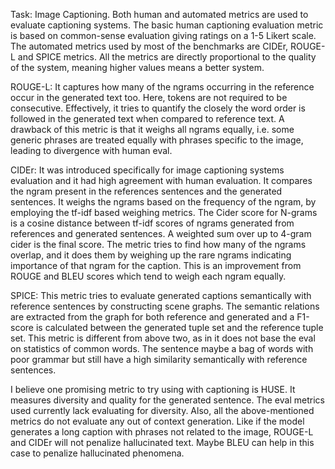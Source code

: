 Task: Image Captioning.
Both human and automated metrics are used to evaluate captioning systems. The basic human captioning evaluation metric is based on common-sense evaluation giving ratings on a 1-5 Likert scale. The automated metrics used by most of the benchmarks are CIDEr, ROUGE-L and SPICE metrics.  All the metrics are directly proportional to the quality of the system, meaning higher values means a better system. 

ROUGE-L:  It captures how many of the ngrams occurring in the reference occur in the generated text too. Here, tokens are not required to be consecutive. Effectively, it tries to quantify the closely the word order is followed in the generated text when compared to reference text. A drawback of this metric is that it weighs all ngrams equally, i.e. some generic phrases are treated equally with phrases specific to the image, leading to divergence with human eval. 

CIDEr: It was introduced specifically for image captioning systems evaluation and it had high agreement with human evaluation. It compares the ngram present in the references sentences and the generated sentences. It weighs the ngrams based on the frequency of the ngram, by employing the tf-idf based weighing metrics.   The Cider score for N-grams is a cosine distance between tf-idf scores of ngrams generated from references and generated sentences. A weighted sum over up to 4-gram cider is the final score. The metric tries to find how many of the ngrams overlap, and it does them by weighing up the rare ngrams indicating importance of that ngram for the caption. This is an improvement from ROUGE and BLEU scores which tend to weigh each ngram equally.  

SPICE: This metric tries to evaluate generated captions semantically with reference sentences by constructing scene graphs. The semantic relations are extracted from the graph for both reference and generated and a F1-score is calculated between the generated tuple set and the reference tuple set.  This metric is different from above two, as in it does not base the eval on statistics of common words. The sentence maybe a bag of words with poor grammar but still have a high similarity semantically with reference sentences.

I believe one promising metric to try using with captioning is HUSE. It measures diversity and quality for the generated sentence. The eval metrics used currently lack evaluating for diversity. Also, all the above-mentioned metrics do not evaluate any out of context generation. Like if the model generates a long caption with phrases not related to the image, ROUGE-L and CIDEr will not penalize hallucinated text.  Maybe BLEU can help in this case to penalize hallucinated phenomena. 
